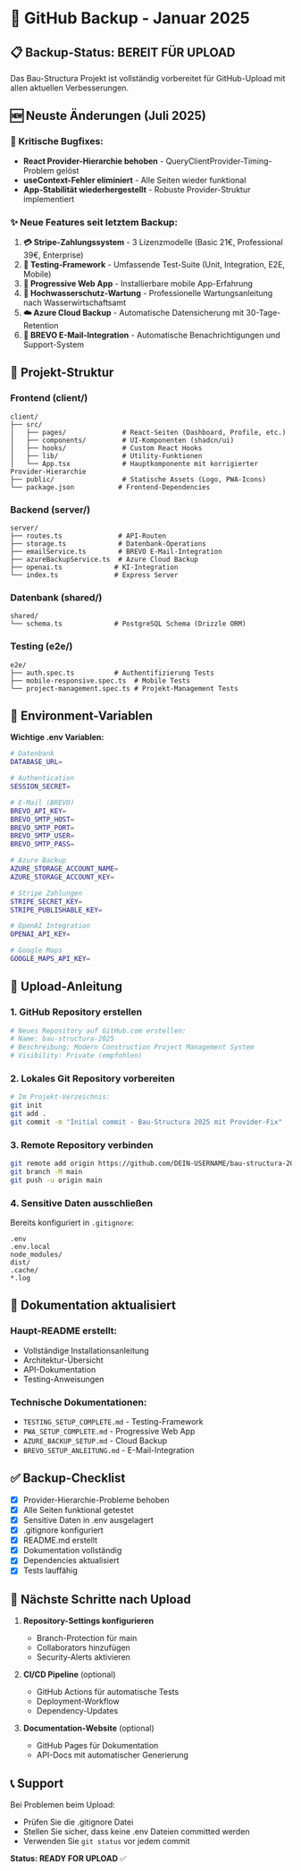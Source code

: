 # 🚀 GitHub Backup - Januar 2025

## 📋 Backup-Status: BEREIT FÜR UPLOAD

Das Bau-Structura Projekt ist vollständig vorbereitet für GitHub-Upload mit allen aktuellen Verbesserungen.

## 🆕 Neuste Änderungen (Juli 2025)

### 🔧 Kritische Bugfixes:
- **React Provider-Hierarchie behoben** - QueryClientProvider-Timing-Problem gelöst
- **useContext-Fehler eliminiert** - Alle Seiten wieder funktional
- **App-Stabilität wiederhergestellt** - Robuste Provider-Struktur implementiert

### ✨ Neue Features seit letztem Backup:
1. **💳 Stripe-Zahlungssystem** - 3 Lizenzmodelle (Basic 21€, Professional 39€, Enterprise)
2. **🧪 Testing-Framework** - Umfassende Test-Suite (Unit, Integration, E2E, Mobile)
3. **📱 Progressive Web App** - Installierbare mobile App-Erfahrung
4. **🌊 Hochwasserschutz-Wartung** - Professionelle Wartungsanleitung nach Wasserwirtschaftsamt
5. **☁️ Azure Cloud Backup** - Automatische Datensicherung mit 30-Tage-Retention
6. **📧 BREVO E-Mail-Integration** - Automatische Benachrichtigungen und Support-System

## 📁 Projekt-Struktur

### Frontend (client/)
```
client/
├── src/
│   ├── pages/              # React-Seiten (Dashboard, Profile, etc.)
│   ├── components/         # UI-Komponenten (shadcn/ui)
│   ├── hooks/              # Custom React Hooks
│   ├── lib/                # Utility-Funktionen
│   └── App.tsx             # Hauptkomponente mit korrigierter Provider-Hierarchie
├── public/                 # Statische Assets (Logo, PWA-Icons)
└── package.json           # Frontend-Dependencies
```

### Backend (server/)
```
server/
├── routes.ts              # API-Routen
├── storage.ts             # Datenbank-Operations
├── emailService.ts        # BREVO E-Mail-Integration
├── azureBackupService.ts  # Azure Cloud Backup
├── openai.ts             # KI-Integration
└── index.ts              # Express Server
```

### Datenbank (shared/)
```
shared/
└── schema.ts             # PostgreSQL Schema (Drizzle ORM)
```

### Testing (e2e/)
```
e2e/
├── auth.spec.ts          # Authentifizierung Tests
├── mobile-responsive.spec.ts  # Mobile Tests
└── project-management.spec.ts # Projekt-Management Tests
```

## 🔐 Environment-Variablen

**Wichtige .env Variablen:**
```bash
# Datenbank
DATABASE_URL=

# Authentication
SESSION_SECRET=

# E-Mail (BREVO)
BREVO_API_KEY=
BREVO_SMTP_HOST=
BREVO_SMTP_PORT=
BREVO_SMTP_USER=
BREVO_SMTP_PASS=

# Azure Backup
AZURE_STORAGE_ACCOUNT_NAME=
AZURE_STORAGE_ACCOUNT_KEY=

# Stripe Zahlungen
STRIPE_SECRET_KEY=
STRIPE_PUBLISHABLE_KEY=

# OpenAI Integration
OPENAI_API_KEY=

# Google Maps
GOOGLE_MAPS_API_KEY=
```

## 🚀 Upload-Anleitung

### 1. GitHub Repository erstellen
```bash
# Neues Repository auf GitHub.com erstellen:
# Name: bau-structura-2025
# Beschreibung: Modern Construction Project Management System
# Visibility: Private (empfohlen)
```

### 2. Lokales Git Repository vorbereiten
```bash
# Im Projekt-Verzeichnis:
git init
git add .
git commit -m "Initial commit - Bau-Structura 2025 mit Provider-Fix"
```

### 3. Remote Repository verbinden
```bash
git remote add origin https://github.com/DEIN-USERNAME/bau-structura-2025.git
git branch -M main
git push -u origin main
```

### 4. Sensitive Daten ausschließen
Bereits konfiguriert in `.gitignore`:
```
.env
.env.local
node_modules/
dist/
.cache/
*.log
```

## 📄 Dokumentation aktualisiert

### Haupt-README erstellt:
- Vollständige Installationsanleitung
- Architektur-Übersicht
- API-Dokumentation
- Testing-Anweisungen

### Technische Dokumentationen:
- `TESTING_SETUP_COMPLETE.md` - Testing-Framework
- `PWA_SETUP_COMPLETE.md` - Progressive Web App
- `AZURE_BACKUP_SETUP.md` - Cloud Backup
- `BREVO_SETUP_ANLEITUNG.md` - E-Mail-Integration

## ✅ Backup-Checklist

- [x] Provider-Hierarchie-Probleme behoben
- [x] Alle Seiten funktional getestet
- [x] Sensitive Daten in .env ausgelagert
- [x] .gitignore konfiguriert
- [x] README.md erstellt
- [x] Dokumentation vollständig
- [x] Dependencies aktualisiert
- [x] Tests lauffähig

## 🎯 Nächste Schritte nach Upload

1. **Repository-Settings konfigurieren**
   - Branch-Protection für main
   - Collaborators hinzufügen
   - Security-Alerts aktivieren

2. **CI/CD Pipeline** (optional)
   - GitHub Actions für automatische Tests
   - Deployment-Workflow
   - Dependency-Updates

3. **Documentation-Website** (optional)
   - GitHub Pages für Dokumentation
   - API-Docs mit automatischer Generierung

## 📞 Support

Bei Problemen beim Upload:
- Prüfen Sie die .gitignore Datei
- Stellen Sie sicher, dass keine .env Dateien committed werden
- Verwenden Sie `git status` vor jedem commit

**Status: READY FOR UPLOAD** ✅